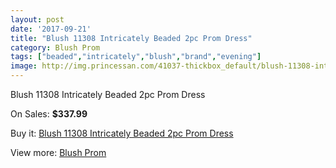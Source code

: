 ```yaml
---
layout: post
date: '2017-09-21'
title: "Blush 11308 Intricately Beaded 2pc Prom Dress"
category: Blush Prom
tags: ["beaded","intricately","blush","brand","evening"]
image: http://img.princessan.com/41037-thickbox_default/blush-11308-intricately-beaded-2pc-prom-dress.jpg
---
```

Blush 11308 Intricately Beaded 2pc Prom Dress

On Sales: **$337.99**
<a href="https://www.princessan.com/en/blush-prom/19129-blush-11308-intricately-beaded-2pc-prom-dress.html"><amp-img layout="responsive" width="600" height="600" src="//img.princessan.com/41037-thickbox_default/blush-11308-intricately-beaded-2pc-prom-dress.jpg" alt="Blush 11308 Intricately Beaded 2pc Prom Dress 0" /></a>
<a href="https://www.princessan.com/en/blush-prom/19129-blush-11308-intricately-beaded-2pc-prom-dress.html"><amp-img layout="responsive" width="600" height="600" src="//img.princessan.com/41040-thickbox_default/blush-11308-intricately-beaded-2pc-prom-dress.jpg" alt="Blush 11308 Intricately Beaded 2pc Prom Dress 1" /></a>
<a href="https://www.princessan.com/en/blush-prom/19129-blush-11308-intricately-beaded-2pc-prom-dress.html"><amp-img layout="responsive" width="600" height="600" src="//img.princessan.com/41039-thickbox_default/blush-11308-intricately-beaded-2pc-prom-dress.jpg" alt="Blush 11308 Intricately Beaded 2pc Prom Dress 2" /></a>
<a href="https://www.princessan.com/en/blush-prom/19129-blush-11308-intricately-beaded-2pc-prom-dress.html"><amp-img layout="responsive" width="600" height="600" src="//img.princessan.com/41038-thickbox_default/blush-11308-intricately-beaded-2pc-prom-dress.jpg" alt="Blush 11308 Intricately Beaded 2pc Prom Dress 3" /></a>

Buy it: [Blush 11308 Intricately Beaded 2pc Prom Dress](https://www.princessan.com/en/blush-prom/19129-blush-11308-intricately-beaded-2pc-prom-dress.html "Blush 11308 Intricately Beaded 2pc Prom Dress")

View more: [Blush Prom](https://www.princessan.com/en/180-blush-prom "Blush Prom")